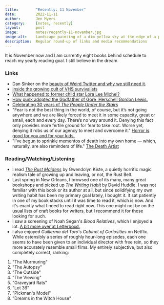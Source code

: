 ```yaml
---
title:        "Recently: 11 November"
date:         2022-11-11
author:       Jen Myers
category:     [notes, recently]
layout:       post
image:        notes/recently-11-november.jpg
image-alt:    Landscape painting of a dim yellow sky at the edge of a pond lined by leafless trees
description:  Regular round-up of links and media recommendations
---
```


It is November now and I am currently eight books behind schedule to reach my yearly reading goal. I still believe in the dream.

### Links

- Dan Sinker on the [beauty of Weird Twitter and why we still need it](https://slate.com/technology/2022/11/weird-twitter-elon-musk-dril-darth-horseebooks-mayor-emmanuel.html).
- [Inside the growing cult of VHS survivalists](https://www.independent.co.uk/arts-entertainment/films/features/blockbuster-netflix-vhs-shop-rental-uk-b2216821.html)
- [What happened to former child star Lora Lee Michel?](https://www.latimes.com/entertainment-arts/business/story/2022-05-19/child-star-vanished-lora-lee-michel-mystery-hollywood-golden-age?src=longreads&mc_cid=35c65a3893)
- [How punk adopted the Godfather of Gore, Herschell Gordon Lewis.](https://chicagoreader.com/music/how-punk-adopted-the-godfather-of-gore/)
- [Celebrating 30 years of _The People Under the Stairs_](https://www.fangoria.com/original/speak-evil-celebrating-30-years-of-the-people-under-the-stairs/)
- "Fear is not the best thing in the world, of course, but it’s not going anywhere and we are likely forced to meet it in some capacity, great or small, each and every day. There’s no way around it. Denying this fact only provides more fertile ground for fear to take root. Worse yet, denying it robs us of our agency to meet and overcome it." [Horror is good for you and for your kids.](https://www.tor.com/2022/10/31/horror-is-good-for-you-and-even-better-for-your-kids-3/)
- "I’ve begun to sprinkle mementos of death into my own home — which, naturally, are also reminders of life." [The Death Artist](https://longreads.com/2022/10/25/death-artist-cremains-ashes-heide-hatry/?src=longreads&mc_cid=dea5650e1c)

### Reading/Watching/Listening

- I read [_The Rust Maidens_](https://app.thestorygraph.com/books/393c6baa-86ee-4323-bc43-2ff419201479) by Gwendolyn Kiste, a quietly horrific magic realism tale of growing up and leaving, or not, the Rust Belt.
- Last spring in New Orleans, I browsed one of its many, many great bookshops and picked up [_The Writing Habit_](https://app.thestorygraph.com/books/72d4b157-2aa9-49e5-979b-d4e7537f90a3) by David Huddle. I was not familiar with this book or its author at all, but since solidifying my own writing habit has been my primary goal lately, I bought it. It sat patiently in one of my book stacks until it was time to read it, which is now. And it's exactly what I need to read right now. This one might not be on the usual lists of craft books for writers, but I recommend it for those looking for such.
- I saw a screening of Noah Segan's _Blood Relatives_, which I enjoyed a lot. [A bit more over at Letterboxd.](https://letterboxd.com/jenmyers/film/blood-relatives-2022/)
- I also enjoyed _Guillermo del Toro's Cabinet of Curiosities_ on Netflix. While ostensibly a series of roughly hour-long episodes, each one seems to have been given to an individual director with free rein, so they more accurately resemble small films. My entirely subjective, but also completely correct, ranking:

1. "The Murmuring"
2. "The Autopsy"
3. "The Outside"
4. "The Viewing"
5. "Graveyard Rats"
6. "Lot 36"
7. "Pickman's Model"
8. "Dreams in the Witch House"
